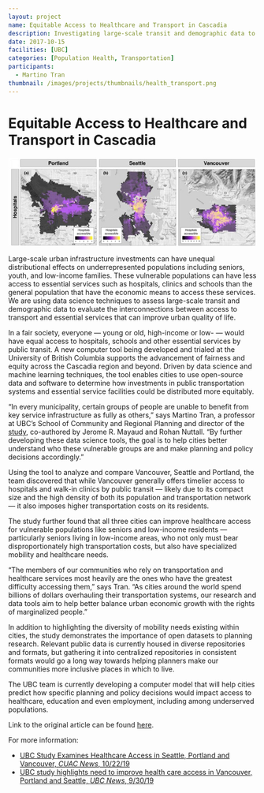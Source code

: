 ```yaml
---
layout: project
name: Equitable Access to Healthcare and Transport in Cascadia
description: Investigating large-scale transit and demographic data to evaluate the interconnections between access to transport and essential services
date: 2017-10-15
facilities: [UBC]
categories: [Population Health, Transportation]
participants:
  - Martino Tran
thumbnail: /images/projects/thumbnails/health_transport.png
---
```


# Equitable Access to Healthcare and Transport in Cascadia

![Study graphic](/images/projects/health_transport_2.png)

Large-scale urban infrastructure investments can have unequal distributional effects on underrepresented populations including seniors, youth, and low-income families. These vulnerable populations can have less access to essential services such as hospitals, clinics and schools than the general population that have the economic means to access these services.  We are using data science techniques to assess large-scale transit and demographic data to evaluate the interconnections between access to transport and essential services that can improve urban quality of life.

In a fair society, everyone — young or old, high-income or low- — would have equal access to hospitals, schools and other essential services by public transit. A new computer tool being developed and trialed at the University of British Columbia supports the advancement of fairness and equity across the Cascadia region and beyond. Driven by data science and machine learning techniques, the tool enables cities to use open-source data and software to determine how investments in public transportation systems and essential service facilities could be distributed more equitably.

“In every municipality, certain groups of people are unable to benefit from key service infrastructure as fully as others,” says Martino Tran, a professor at UBC’s School of Community and Regional Planning and director of the [study](https://www.sciencedirect.com/science/article/pii/S0198971519303813), co-authored by Jerome R. Mayaud and Rohan Nuttall. “By further developing these data science tools, the goal is to help cities better understand who these vulnerable groups are and make planning and policy decisions accordingly.”

Using the tool to analyze and compare Vancouver, Seattle and Portland, the team discovered that while Vancouver generally offers timelier access to hospitals and walk-in clinics by public transit — likely due to its compact size and the high density of both its population and transportation network — it also imposes higher transportation costs on its residents.

The study further found that all three cities can improve healthcare access for vulnerable populations like seniors and low-income residents — particularly seniors living in low-income areas, who not only must bear disproportionately high transportation costs, but also have specialized mobility and healthcare needs.

“The members of our communities who rely on transportation and healthcare services most heavily are the ones who have the greatest difficulty accessing them,” says Tran. “As cities around the world spend billions of dollars overhauling their transportation systems, our research and data tools aim to help better balance urban economic growth with the rights of marginalized people.”

In addition to highlighting the diversity of mobility needs existing within cities, the study demonstrates the importance of open datasets to planning research. Relevant public data is currently housed in diverse repositories and formats, but gathering it into centralized repositories in consistent formats would go a long way towards helping planners make our communities more inclusive places in which to live.

The UBC team is currently developing a computer model that will help cities predict how specific planning and policy decisions would impact access to healthcare, education and even employment, including among underserved populations. 

Link to the original article can be found [here](https://apsc.ubc.ca/news/2019/09/building-more-inclusive-cities-through-data-science).

For more information:
* [UBC Study Examines Healthcare Access in Seattle, Portland and Vancouver, _CUAC News_, 10/22/19](https://www.cascadiadata.org/news/2019/10/22/healthcare-accessibility.html)
* [UBC study highlights need to improve health care access in Vancouver, Portland and Seattle, _UBC News_, 9/30/19](https://news.ubc.ca/2019/09/30/ubc-study-highlights-need-to-improve-health-care-access-in-vancouver-portland-and-seattle/)
